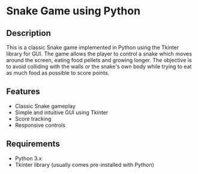 # Snake Game using Python

## Description
This is a classic Snake game implemented in Python using the Tkinter library for GUI. The game allows the player to control a snake which moves around the screen, eating food pellets and growing longer. The objective is to avoid colliding with the walls or the snake's own body while trying to eat as much food as possible to score points.

## Features
- Classic Snake gameplay
- Simple and intuitive GUI using Tkinter
- Score tracking
- Responsive controls

## Requirements
- Python 3.x
- Tkinter library (usually comes pre-installed with Python)

